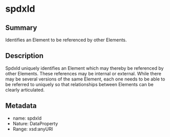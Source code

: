 <!-- Automatically generated by spec-parser v2.0.0 on 2023-12-27T15:02:03.969017+00:00 -->
<!-- SPDX-License-Identifier: Community-Spec-1.0 -->

# spdxId

## Summary

Identifies an Element to be referenced by other Elements.


## Description

SpdxId uniquely identifies an Element which may thereby be referenced by other Elements.
These references may be internal or external.
While there may be several versions of the same Element, each one needs to be able to be referred to uniquely
so that relationships between Elements can be clearly articulated.


## Metadata

- name: spdxId
- Nature: DataProperty
- Range: xsd:anyURI




